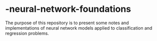 # -neural-network-foundations
The purpose of this repository is to present some notes and implementations of neural network models applied to classification and regression problems.

